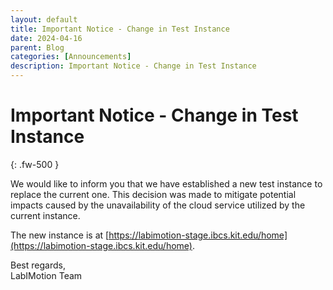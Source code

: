 ```yaml
---
layout: default
title: Important Notice - Change in Test Instance
date: 2024-04-16
parent: Blog
categories: [Announcements]
description: Important Notice - Change in Test Instance
---
```


# Important Notice - Change in Test Instance
{: .fw-500 }

We would like to inform you that we have established a new test instance to replace the current one. This decision was made to mitigate potential impacts caused by the unavailability of the cloud service utilized by the current instance.

The new instance is at [https://labimotion-stage.ibcs.kit.edu/home](https://labimotion-stage.ibcs.kit.edu/home).

Best regards,<br>
LabIMotion Team
